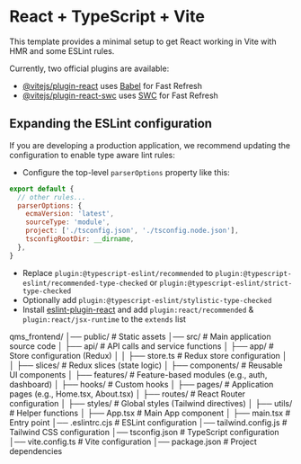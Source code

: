 # React + TypeScript + Vite

This template provides a minimal setup to get React working in Vite with HMR and some ESLint rules.

Currently, two official plugins are available:

- [@vitejs/plugin-react](https://github.com/vitejs/vite-plugin-react/blob/main/packages/plugin-react/README.md) uses [Babel](https://babeljs.io/) for Fast Refresh
- [@vitejs/plugin-react-swc](https://github.com/vitejs/vite-plugin-react-swc) uses [SWC](https://swc.rs/) for Fast Refresh

## Expanding the ESLint configuration

If you are developing a production application, we recommend updating the configuration to enable type aware lint rules:

- Configure the top-level `parserOptions` property like this:

```js
export default {
  // other rules...
  parserOptions: {
    ecmaVersion: 'latest',
    sourceType: 'module',
    project: ['./tsconfig.json', './tsconfig.node.json'],
    tsconfigRootDir: __dirname,
  },
}
```

- Replace `plugin:@typescript-eslint/recommended` to `plugin:@typescript-eslint/recommended-type-checked` or `plugin:@typescript-eslint/strict-type-checked`
- Optionally add `plugin:@typescript-eslint/stylistic-type-checked`
- Install [eslint-plugin-react](https://github.com/jsx-eslint/eslint-plugin-react) and add `plugin:react/recommended` & `plugin:react/jsx-runtime` to the `extends` list


qms_frontend/
│── public/               # Static assets
│── src/                  # Main application source code
│   ├── api/              # API calls and service functions
│   ├── app/              # Store configuration (Redux)
│   │   ├── store.ts      # Redux store configuration
│   │   ├── slices/       # Redux slices (state logic)
│   ├── components/       # Reusable UI components
│   ├── features/         # Feature-based modules (e.g., auth, dashboard)
│   ├── hooks/            # Custom hooks
│   ├── pages/            # Application pages (e.g., Home.tsx, About.tsx)
│   ├── routes/           # React Router configuration
│   ├── styles/           # Global styles (Tailwind directives)
│   ├── utils/            # Helper functions
│   ├── App.tsx           # Main App component
│   ├── main.tsx          # Entry point
│── .eslintrc.cjs         # ESLint configuration
│── tailwind.config.js    # Tailwind CSS configuration
│── tsconfig.json         # TypeScript configuration
│── vite.config.ts        # Vite configuration
│── package.json          # Project dependencies